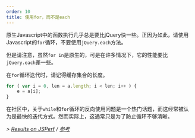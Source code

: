 ```yaml
---
order: 10
title: 使用for，而不是each
---
```


原生Javascript中的函数执行几乎总是要比jQuery快一些。正因为如此，请使用Javascript的`for`循环，不要使用`jQuery.each`方法。

但是请注意，虽然`for in`是原生的，可是在许多情况下，它的性能要比`jQuery.each`差一些。

在`for`循环迭代时，请记得缓存集合的长度。

```js
for ( var i = 0, len = a.length; i < len; i++ ) {
	e = a[i];
}
```

在社区中，关于`while`和`for`循环的反向使用问题是一个热门话题，而这经常被认为是最快的迭代方式。然而实际上，这通常只是为了防止循环不够清晰。

*> [Results on JSPerf](http://jsperf.com/browser-diet-jquery-each-vs-for-loop) / [参考](https://github.com/zenorocha/browser-diet/wiki/References#use-for-instead-of-each)*